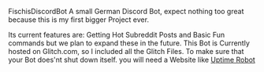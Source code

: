FischisDiscordBot
A small German Discord Bot, expect nothing too great because this is my first bigger Project ever.

Its current features are: Getting Hot Subreddit Posts and Basic Fun commands but we plan to expand these in the future. This Bot is Currently hosted on Glitch.com, so I included all the Glitch Files. To make sure that your Bot does'nt shut down itself. you will need a Website like [Uptime Robot](https://uptimerobot.com/)
